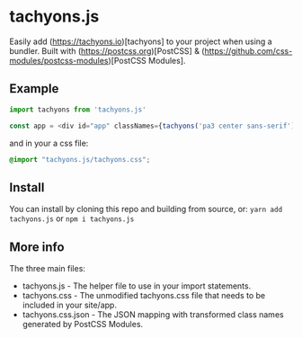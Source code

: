 # tachyons.js
Easily add (https://tachyons.io)[tachyons] to your project when using a bundler. Built with (https://postcss.org)[PostCSS] & (https://github.com/css-modules/postcss-modules)[PostCSS Modules].

## Example
```javascript
import tachyons from 'tachyons.js'

const app = <div id="app" classNames={tachyons('pa3 center sans-serif')} />
```
and in your a css file:
```css
@import "tachyons.js/tachyons.css";
```

## Install
You can install by cloning this repo and building from source, or: `yarn add tachyons.js` or `npm i tachyons.js`

## More info
The three main files:
* tachyons.js - The helper file to use in your import statements.
* tachyons.css - The unmodified tachyons.css file that needs to be included in your site/app.
* tachyons.css.json - The JSON mapping with transformed class names generated by PostCSS Modules.

